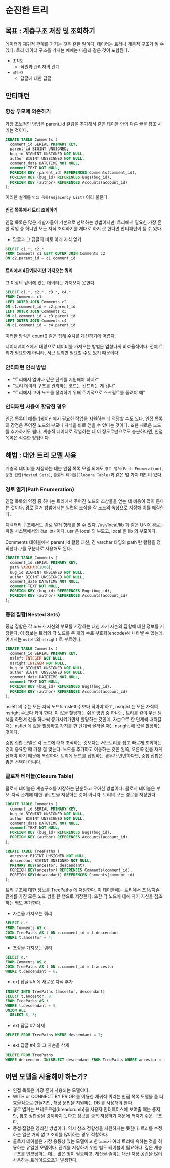 # 순진한 트리

## 목표 : 계층구조 저장 및 조회하기

데이터가 재귀적 관계를 가지는 것은 흔한 일이다. 데이터는 트리나 계층적 구조가 될 수 있다. 트리 데이터 구조를 가지는 예에는 다음과 같은 것이 포함된다.

- `조직도`
  - 직원과 관리자의 관계
- `글타래`
  - 답글에 대한 답글

## 안티패턴

### 항상 부모에 의존하기

가장 초보적인 방법은 parent_id 컬럼을 추가해서 같은 테이블 안의 다른 글을 참조 시키는 것이다.

```sql
CREATE TABLE Comments (
  comment_id SERIAL PRIMARY KEY,
  parent_id BIGINT UNSIGNED,
  bug_id BIGNINT UNSIGNED NOT NULL,
  author BIGINT UNSSIGNED NOT NULL,
  comment_date DATETIME NOT NULL,
  comment TEXT NOT NULL,
  FOREIGN KEY (parent_id) REFERENCES Comments(comment_id),
  FOREIGN KEY (bug_id) REFERENCES Bugs(bug_id),
  FOREIGN KEY (author) REFERENCES Accounts(account_id)
);
```

이러한 설계를 `인접 목록(Adjacency List)` 이라 불린다.

#### 인접 목록에서 트리 조회하기

인접 목록은 많은 개발자들이 기본으로 선택하는 방법이지만, 트리에서 필요한 가장 흔한 작업 중 하나인 모든 자식 조회하기를 제대로 하지 못 한다면 안티패턴이 될 수 있다.

- 답글과 그 답글의 바로 아래 자식 얻기

```sql
SELECT c1.*, c2.*
FROM Comments c1 LEFT OUTER JOIN Comments c2
ON c2.parent_id = c1.comment_id
```

#### 트리에서 4단계까지만 가져오는 쿼리

그 이상의 깊이에 있는 데이터는 가져오지 못한다.

```sql
SELECT c1.*, c2.*, c3.*, c4.*
FROM Comments c1
LEFT OUTER JOIN Comments c2
ON c1.comment_id = c2.parent_id
LEFT OUTER JOIN Comments c3
ON c1.comment_id = c3.parent_id
LEFT OUTER JOIN Comments c4
ON c1.comment_id = c4.parent_id
```

이러한 방식은 count() 같은 집계 수치를 계산하기에 어렵다.

데이터베이스에서 대량으로 데이터를 가져오는 방법은 엄청나게 비효율적이다. 전체 트리가 필요한게 아니라, 서브 트리만 필요할 수도 있기 때문이다.

### 안티패턴 인식 방법

- "트리에서 얼마나 깊은 단계를 지원해야 하지?"
- "트리 데이터 구조를 관리하는 코드는 건드리는 게 겁나"
- "트리에서 고아 노드를 정리하기 위해 주기적으로 스크립트를 돌려야 해"

### 안티패턴 사용이 합당한 경우

인접 목록이 애플리케이션에서 필요한 작업을 지원하는 데 적당할 수도 있다. 인접 목록의 강점은 주어진 노드의 부모나 자식을 바로 얻을 수 있다는 것이다.
또한 새로운 노드를 추가하기도 쉽다. 계층적 데이터로 작업하는 데 이 정도로만으로도 충분하다면, 인접 목록은 적절한 방법이다.

## 해법 : 대안 트리 모델 사용

계층적 데이터를 저장하는 데는 인접 목록 모델 외에도 `경로 열거(Path Enumeration)`, `중첩 집합(Nested Sets)`, `클로저 테이블(Closure Table)`과 같은 몇 가지 대안이 있다.

### 경로 열거(Path Enumeration)

인접 목록의 약점 중 하나는 트리에서 주어진 노드의 조상들을 얻는 데 비용이 많이 든다는 것이다. 경로 열거 방법에서는 일련의 조상을 각 노드의 속성으로 저장해 이를 해결한다.

디렉터리 구조에서도 경로 열거 형태를 볼 수 있다. /usr/local/lib 과 같은 UNIX 경로는 파일 시스템에서의 `경로 열거`이다. usr 은 local 의 부모고, local 은 lib 의 부모이다.

Comments 테이블에서 parent_id 컬럼 대신, 긴 varchar 타입의 path 란 컬럼을 정의한다. `/`를 구분자로 사용해도 된다.

```sql
CREATE TABLE Comments (
  comment_id SERIAL PRIMARY KEY,
  path VARCHAR(1000),
  bug_id BIGNINT UNSIGNED NOT NULL,
  author BIGINT UNSSIGNED NOT NULL,
  comment_date DATETIME NOT NULL,
  comment TEXT NOT NULL,
  FOREIGN KEY (bug_id) REFERENCES Bugs(bug_id),
  FOREIGN KEY (author) REFERENCES Accounts(account_id)
);
```

### 중첩 집합(Nested Sets)

중첩 집합은 각 노드가 자신의 부모를 저장하는 대신 자기 자손의 집합에 대한 정보를 저장한다. 이 정보는 트리의 각 노드를 두 개의 수로 부호화(encode)해 나타낼 수 있는데,
여기서는 `nsleft`와 `nsright` 로 부르겠다.

```sql
CREATE TABLE Comments (
  comment_id SERIAL PRIMARY KEY,
  nsleft INTEGER NOT NULL,
  nsright INTEGER NOT NULL,
  bug_id BIGNINT UNSIGNED NOT NULL,
  author BIGINT UNSSIGNED NOT NULL,
  comment_date DATETIME NOT NULL,
  comment TEXT NOT NULL,
  FOREIGN KEY (bug_id) REFERENCES Bugs(bug_id),
  FOREIGN KEY (author) REFERENCES Accounts(account_id)
);
```

nsleft 의 수는 모든 자식 노드의 nsleft 수보다 작아야 하고, nsright 는 모든 자식의 nsright 수보다 커야 한다. 이 값을 할당하는 쉬운 방법 중 하나는, 트리를 깊이 우선 탐색을 하면서
값을 하나씩 증가시켜가면서 할당하는 것인데, 자손으로 한 단계씩 내려갈 때는 nsflet 에 값을 할당하고 가지를 한 단계씩 올라올 때는 nsright 에 값을 할당하는 것이다.

중첩 집합 모델은 각 노드에 대해 조작하는 것보다는 서브트리를 쉽고 빠르게 조회하는 것이 중요할 때 가장 잘 맞는다. 노드를 추가하고 이동하는 것은 왼쪽, 오른쪽 값을 재계산해야 하기 때문에 복잡하다. 트리에 노드를 삽입하는 경우가 빈번하다면, 중첩 집합은 좋은 선택이 아니다.

### 클로저 테이블(Closure Table)

클로저 테이블은 계층구조를 저장하는 단순하고 우아한 방법이다. 클로저 테이블은 부모-자식 관계에 대한 경로만을 저장하는 것이 아니라, 트리의 모든 경로를 저장한다.

```sql
CREATE TABLE Comments (
  comment_id SERIAL PRIMARY KEY,
  bug_id BIGNINT UNSIGNED NOT NULL,
  author BIGINT UNSSIGNED NOT NULL,
  comment_date DATETIME NOT NULL,
  comment TEXT NOT NULL,
  FOREIGN KEY (bug_id) REFERENCES Bugs(bug_id),
  FOREIGN KEY (author) REFERENCES Accounts(account_id)
);
```

```sql
CREATE TABLE TreePaths (
  ancestor BIGINT UNSIGNED NOT NULL,
  descendant BIGINT UNSIGNED NOT NULL,
  PRIMARY KEY(ancestor, descendant),
  FOREIGH KEY(ancestor) REFERENCES Comments(comment_id),
  FOREIGH KEY(descendant) REFERENCES Comments(comment_id)
);
```

트리 구조에 대한 정보를 TreePaths 에 저장한다. 이 테이블에는 트리에서 조상/자손 관계를 가진 모든 노드 쌍을 한 행으로 저장한다. 또한 각 노드에 대해 자기 자신을 참조하는 행도 추가한다.

- 자손을 가져오는 쿼리

```sql
SELECT c.*
FROM Comments AS c
JOIN TreePaths AS t ON c.comment_id = t.descendant
WHERE t.ancestor = 4;
```

- 조상을 가져오는 쿼리

```sql
SELECT c.*
FROM Comments AS c
JOIN TreePaths AS t ON c.comment_id = t.ancestor
WHERE t.descendant = 6;
```

- ex) 답글 #5 에 새로운 자식 추가

```sql
INSERT INTO TreePaths (ancestor, descendant)
SELECT t.ancestor, 8
FROM TreePaths AS t
WHERE t.descendant = 5
UNION ALL
  SELECT 8, 8;
```

- ex) 답글 #7 삭제

```sql
DELETE FROM TreePaths WHERE descendant = 7;
```

- ex) 답글 #4 와 그 자손을 삭제

```sql
DELETE FROM TreePaths
WHERE descendant IN(SELECT descendant FROM TreePaths WHERE ancestor = 4);
```

## 어떤 모델을 사용해야 하는가?

- 인접 목록은 가장 흔히 사용되는 모델이다.
- WITH or CONNECT BY PRIOR 를 이용한 재귀적 쿼리는 인접 목록 모델을 좀 더 효율적으로 만들지만, 해당 문법을 지원하는 DB 를 사용해야 한다.
- 경로 열거는 브레드크럼(breadcrumb)을 사용자 인터페이스에 보여줄 때는 좋지만, 참조 정합성을 강제하지 못하고 정보를 중복 저장하기 때문에 깨지기 쉬운 구조다.
- 중첩 집합은 영리한 방법이다. 역시 참조 정합성을 지원하지는 못한다. 트리를 수정하는 일은 거의 없고 조회를 많이하는 경우 적합하다.
- 클로저 테이블은 가장 융통성 있는 모델이고 한 노드가 여러 트리에 속하는 것을 허용하는 유일한 모델이다. 관계를 저장하기 위한 별도 테이블이 필요하다. 깊은 계층구조를 인코딩하는 데는
많은 행이 필요하고, 계산을 줄이는 대신 저장 공간을 많이 사용하는 트레이드오프가 발생한다.
